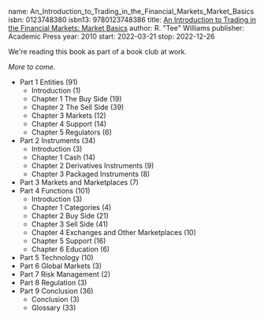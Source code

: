 name: An_Introduction_to_Trading_in_the_Financial_Markets_Market_Basics
isbn: 0123748380
isbn13: 9780123748386
title: [An Introduction to Trading in the Financial Markets: Market Basics](https://www.amazon.com/dp/0123748380)
author: R. "Tee" Williams
publisher: Academic Press
year: 2010
start: 2022-03-21
stop: 2022-12-26

We're reading this book as part of a book club at work.

_More to come._

- Part 1 Entities (91)
    - Introduction (1)
    - Chapter 1 The Buy Side (19)
    - Chapter 2 The Sell Side (39)
    - Chapter 3 Markets (12)
    - Chapter 4 Support (14)
    - Chapter 5 Regulators (6)
- Part 2 Instruments (34)
    - Introduction (3)
    - Chapter 1 Cash (14)
    - Chapter 2 Derivatives Instruments (9)
    - Chapter 3 Packaged Instruments (8)
- Part 3 Markets and Marketplaces (7)
- Part 4 Functions (101)
    - Introduction (3)
    - Chapter 1 Categories (4)
    - Chapter 2 Buy Side (21)
    - Chapter 3 Sell Side (41)
    - Chapter 4 Exchanges and Other Marketplaces (10)
    - Chapter 5 Support (16)
    - Chapter 6 Education (6)
- Part 5 Technology (10)
- Part 6 Global Markets (3)
- Part 7 Risk Management (2)
- Part 8 Regulation (3)
- Part 9 Conclusion (36)
    - Conclusion (3)
    - Glossary (33)
